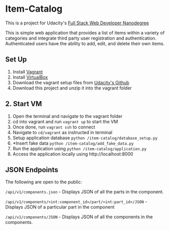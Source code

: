 # Item-Catalog
This is a project for Udacity's [Full Stack Web Developer Nanodegree](https://www.udacity.com/course/full-stack-web-developer-nanodegree--nd004)

This is simple web application that provides a list of items within a variety of categories and integrate third party user registration and authentication. Authenticated users have the ability to add, edit, and delete their own items.

## Set Up
1. Install [Vagrant](https://www.vagrantup.com/)
2. Install [VirtualBox](https://www.virtualbox.org/)
3. Download the vagrant setup files from [Udacity's Github](https://github.com/udacity/fullstack-nanodegree-vm)
4. Download this project and unzip it into the vagrant folder

## 2. Start VM
1. Open the terminal and navigate to the vagrant folder
2. cd into vagrant and run ``` vagrant up ``` to start the VM
3. Once done, run ``` vagrant ssh ``` to connect
4. Navigate to `cd/vagrant` as instructed in terminal
5. Setup application database `python /item-catalog/database_setup.py`
6. *Insert fake data `python /item-catalog/add_fake_data.py`
7. Run the application using `python /item-catalog/application.py`
8. Access the application locally using http://localhost:8000

## JSON Endpoints
The following are open to the public:

 `/api/v1/components.json`
    - Displays JSON of all the parts in the component.

 `/api/v1/components/<int:component_id>/part/<int:part_id>/JSON`
    - Displays JSON of a particular part in the component

 `/api/v1/components/JSON`
    - Displays JSON of all the components in the components.